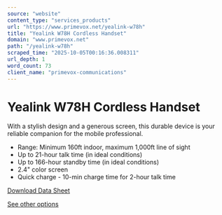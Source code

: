 ```yaml
---
source: "website"
content_type: "services_products"
url: "https://www.primevox.net/yealink-w78h"
title: "Yealink W78H Cordless Handset"
domain: "www.primevox.net"
path: "/yealink-w78h"
scraped_time: "2025-10-05T00:16:36.008311"
url_depth: 1
word_count: 73
client_name: "primevox-communications"
---
```


# Yealink W78H Cordless Handset

With a stylish design and a generous screen, this durable device is your reliable companion for the mobile professional.

*   Range: Minimum 160ft indoor, maximum 1,000ft line of sight
*   Up to 21-hour talk time (in ideal conditions)
*   Up to 166-hour standby time (in ideal conditions)
*   2.4" color screen
*   Quick charge - 10-min charge time for 2-hour talk time

[Download Data Sheet](https://www.primevox.net/_files/ugd/d382db_6780eb522cb349cc87bdf490fe551e18.pdf)

[See other options](https://www.primevox.net/phones-and-accessories)